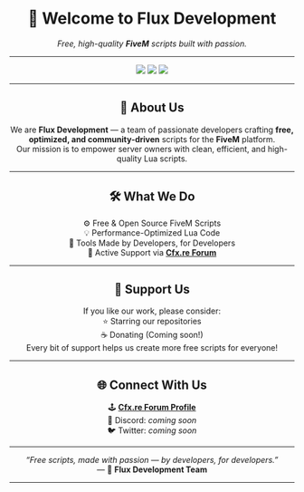 <!-- Flux Development GitHub Profile README -->

<h1 align="center">💜 Welcome to <b>Flux Development</b></h1>

<p align="center">
  <i>Free, high-quality <b>FiveM</b> scripts built with passion.</i>
</p>

---

<p align="center">
  <img src="https://img.shields.io/badge/Language-Lua-676796?style=for-the-badge&logo=lua&logoColor=white" />
  <img src="https://img.shields.io/badge/Framework-FiveM-676796?style=for-the-badge&logo=fivem&logoColor=white" />
  <img src="https://img.shields.io/github/followers/FluxDevelopment?label=Followers&style=for-the-badge&color=676796" />
</p>

---

<h2 align="center">🧠 About Us</h2>

<p align="center">
  We are <b>Flux Development</b> — a team of passionate developers crafting <b>free, optimized, and community-driven</b> scripts for the <b>FiveM</b> platform.<br/>
  Our mission is to empower server owners with clean, efficient, and high-quality Lua scripts.
</p>

---

<h2 align="center">🛠️ What We Do</h2>

<p align="center">
  ⚙️ Free & Open Source FiveM Scripts <br/>
  💡 Performance-Optimized Lua Code <br/>
  🧩 Tools Made by Developers, for Developers <br/>
  🤝 Active Support via <a href="https://forum.cfx.re/u/fluxdevelopment/summary" target="_blank"><b>Cfx.re Forum</b></a>
</p>

---

<h2 align="center">💜 Support Us</h2>

<p align="center">
  If you like our work, please consider:<br/>
  ⭐ Starring our repositories<br/>
  ☕ Donating (Coming soon!)<br/>
  Every bit of support helps us create more free scripts for everyone!
</p>

---

<h2 align="center">🌐 Connect With Us</h2>

<p align="center">
  🕹️ <a href="https://forum.cfx.re/u/fluxdevelopment/summary" target="_blank"><b>Cfx.re Forum Profile</b></a><br/>
  🧭 Discord: <i>coming soon</i><br/>
  🐦 Twitter: <i>coming soon</i>
</p>

---

<p align="center">
  <i>“Free scripts, made with passion — by developers, for developers.”</i><br/>
  — 💜 <b>Flux Development Team</b>
</p>

---

